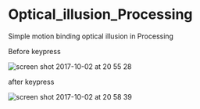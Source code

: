 # Optical_illusion_Processing
Simple motion binding optical illusion in Processing 

Before keypress


![screen shot 2017-10-02 at 20 55 28](https://user-images.githubusercontent.com/11509319/31094076-1cd9e8c2-a7b4-11e7-9d87-d5a1e1ab165d.png)


after keypress

![screen shot 2017-10-02 at 20 58 39](https://user-images.githubusercontent.com/11509319/31094213-aba0c706-a7b4-11e7-8718-aaaa205c39a6.png)
